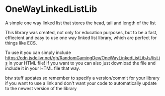 # OneWayLinkedListLib

A simple one way linked list that stores the head, tail and length of the list

This library was created, not only for education purposes, but to be a fast, effiecient and easy to use one way linked list library, which are perfect for things like ECS.

To use it you can simply include https://cdn.jsdelivr.net/gh/RandomGamingDev/OneWayLinkedListLibJs/list.js
in your HTML file! If you want to you can also just download the file and include it in your HTML file that way.

btw stuff updates so remember to specify a version/commit for your library if you want to use a link and don't want your code to automatically update to the newest version of the library

